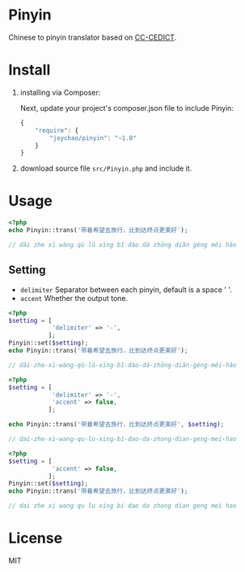 Pinyin
======

Chinese to pinyin translator based on [CC-CEDICT](http://cc-cedict.org/wiki/).

# Install
1. installing via Composer:

	Next, update your project's composer.json file to include Pinyin:

	```javascript
	{
	    "require": {
	        "joychao/pinyin": "~1.0"
	    }
	}
	```

2. download source file `src/Pinyin.php` and include it.


# Usage

```php
<?php
echo Pinyin::trans('带着希望去旅行，比到达终点更美好');

// dài zhe xī wàng qù lǔ xíng bǐ dào dá zhōng diǎn gèng měi hǎo 
```


## Setting

- `delimiter` Separator between each pinyin, default is a space ' '.
- `accent` Whether the output tone.

```php
<?php
$setting = [
			'delimiter' => '-',
		   ];
Pinyin::set($setting);
echo Pinyin::trans('带着希望去旅行，比到达终点更美好');

// dài-zhe-xī-wàng-qù-lǔ-xíng-bǐ-dào-dá-zhōng-diǎn-gèng-měi-hǎo
```
```php
<?php
$setting = [
			'delimiter' => '-',
			'accent' => false,
		   ];

echo Pinyin::trans('带着希望去旅行，比到达终点更美好', $setting);

// dai-zhe-xi-wang-qu-lu-xing-bi-dao-da-zhong-dian-geng-mei-hao
```

```php
<?php
$setting = [
			'accent' => false,
		   ];
Pinyin::set($setting);
echo Pinyin::trans('带着希望去旅行，比到达终点更美好');

// dai zhe xi wang qu lu xing bi dao da zhong dian geng mei hao
```

# License

MIT
